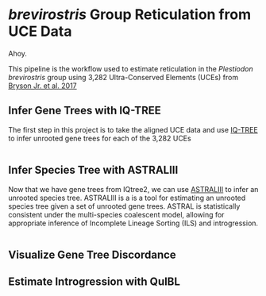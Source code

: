 # **_brevirostris_ Group Reticulation from UCE Data**

Ahoy.

This pipeline is the workflow used to estimate reticulation in the _Plestiodon brevirostris_ group using 3,282 Ultra-Conserved Elements (UCEs) from [Bryson Jr. et al. 2017](https://doi.org/10.1111/jbi.12989)

## **Infer Gene Trees with IQ-TREE**

The first step in this project is to take the aligned UCE data and use [IQ-TREE](https://github.com/iqtree/iqtree2) to infer unrooted gene trees for each of the 3,282 UCEs
```

```

## **Infer Species Tree with ASTRALIII**

Now that we have gene trees from IQtree2, we can use [ASTRALIII](https://github.com/smirarab/ASTRAL) to infer an unrooted species tree. ASTRALIII is a is a tool for estimating an unrooted species tree given a set of unrooted gene trees. ASTRAL is statistically consistent under the multi-species coalescent model, allowing for appropriate inference of Incomplete Lineage Sorting (ILS) and introgression. 
```

```

## **Visualize Gene Tree Discordance**


## **Estimate Introgression with QuIBL**
